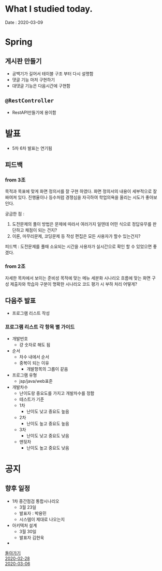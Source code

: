 # What I studied today.
Date : 2020-03-09   


# Spring
## 게시판 만들기
- 공백기가 길어서  테이블 구조 부터 다시 설명함
- 댓글 기능 마저 구현하기
- 대댓글 기능은 다음시간에 구현함
## `@RestController`
- RestAPI만들기에 용이함

# 발표 
- 5차 6차 발표는 연기됨
## 피드백
### from 3조
목적과 목표에 맞게 화면 정의서를 잘 구현 하였다.
화면 정의서의 내용이 세부적으로 잘 짜여져 있다.
진행율이나 등수처럼 경쟁심을 자극하여 학업의욕을 올리는 시도가 좋아보인다.

궁금한 점 : 
1. 도전문제의 풀이 방법은 문제에 따라서 여러가지 일텐데 어떤 식으로 정답유무를 판단하고 채점이 되는 건지?
2. 이론, 마무리문제, 코딩문제 등 작성 편집은 모든 사용자가 할수 있는건지?

피드백 : 도전문제를 풀때 소요되는 시간을 사용자가 실시간으로 확인 할 수 있었으면 좋겠다.
### from 2조
자세한 목차에서 보이는 준비성
목적에 맞는 메뉴 세분화
시나리오 흐름에 맞는 화면 구성
제출자와 학습자 구분이 명확한 시나리오
코드 평가 시 부하 처리 어떻게?

## 다음주 발표
- 프로그램 리스트 작성
### 프로그램 리스트 각 항목 별 가이드
- 개발번호
    - 걍 숫자로 해도 됨
- 순서
    - 차수 내에서 순서
    - 중복이 되는 이유
        - 개발항목의 그룹이 같음
- 프로그램 유형
    - jsp/java/web표준
- 개발차수
    - 난이도랑 중요도를 가지고 개발차수를 정함
    - 테스트가 기준
    - 1차 
        - 난이도 낮고 중요도 높음
    - 2차
        - 난이도 높고 중요도 높음
    - 3차 
        - 난이도 낮고 중요도 낮음
    - 맨뒷차
        - 난이도 높고 중요도 낮음
# 공지
## 향후 일정 
- 1차 중간점검 통합시나리오
    - 3월 23일
    - 발표자 : 박용민
    - 시스템이 제대로 나오는지
- 아키텍처 설계
    - 3월 30일
    - 발표자 김현욱
- 

[돌아가기](../README.md)  
[2020-02-28](whatIStudied_200228.md)  
[2020-03-06](whatIStudied_200306.md)  














